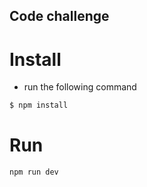 ## Code challenge

# Install
- run the following command
```bash
$ npm install
```

# Run 
```bash
npm run dev
```

